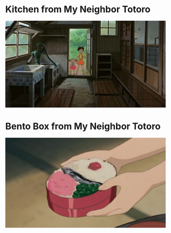 # Kitchen from My Neighbor Totoro

![Kitchen Totoro](kitchen-totoro.webp)

# Bento Box from My Neighbor Totoro
![Food Totoro](totoro-food.jpeg)

